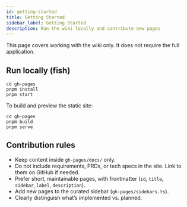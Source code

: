 ```yaml
---
id: getting-started
title: Getting Started
sidebar_label: Getting Started
description: Run the wiki locally and contribute new pages
---
```


This page covers working with the wiki only. It does not require the full application.

## Run locally (fish)

```fish
cd gh-pages
pnpm install
pnpm start
```

To build and preview the static site:

```fish
cd gh-pages
pnpm build
pnpm serve
```

## Contribution rules

- Keep content inside `gh-pages/docs/` only.
- Do not include requirements, PRDs, or tech specs in the site. Link to them on GitHub if needed.
- Prefer short, maintainable pages, with frontmatter (`id`, `title`, `sidebar_label`, `description`).
- Add new pages to the curated sidebar (`gh-pages/sidebars.ts`).
- Clearly distinguish what’s implemented vs. planned.
